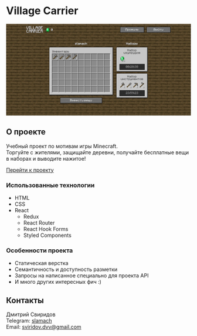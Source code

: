 # Village Carrier

![Скриншот страницы профиля проекта «Village Carrier»](/doc/screenshot.png)

## О проекте

Учебный проект по мотивам игры Minecraft.  
Торгуйте с жителями, защищайте деревни, получайте бесплатные вещи в наборах и выводите нажитое!  

[Перейти к проекту](https://vc.dmitrysviridov.ru)

### Использованные технологии
- HTML
- CSS
- React
  - Redux
  - React Router
  - React Hook Forms
  - Styled Components

### Особенности проекта
- Статическая верстка
- Семантичность и доступность разметки
- Запросы на написанное специально для проекта API
- И много других интересных фич :)

## Контакты
Дмитрий Свиридов  
Telegram: [slamach](https://t.me/slamach)  
Email: sviridov.dvv@gmail.com
